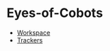 # Eyes-of-Cobots

* [Workspace](https://github.com/maxencegrand/Eyes-of-Cobots-Workspace)
* [Trackers](https://github.com/maxencegrand/Eyes-of-Cobots-Eye-Trackers)